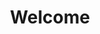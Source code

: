 ---
slug: welcome
title: Welcome
authors: [Sithumli, Tharun, Thanuka]
tags:  [
  disaster-response,
  ai-agent-workflow,
  first-responders,
  volunteer-management,
  vision-language-models,
  real-time-dashboard,
  resource-tracking,
  multimodal-input,
  agentops,
  cost-effective-ai
]
---